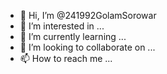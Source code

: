 - 👋 Hi, I’m @241992GolamSorowar
- 👀 I’m interested in ...
- 🌱 I’m currently learning ...
- 💞️ I’m looking to collaborate on ...
- 📫 How to reach me ...

<!---
241992GolamSorowar/241992GolamSorowar is a ✨ special ✨ repository because its `README.md` (this file) appears on your GitHub profile.
You can click the Preview link to take a look at your changes.
--->
